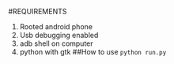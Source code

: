 #REQUIREMENTS
1. Rooted android phone
2. Usb debugging enabled
3. adb shell on computer
4. python with gtk
##How to use
<code>python run.py</code>
